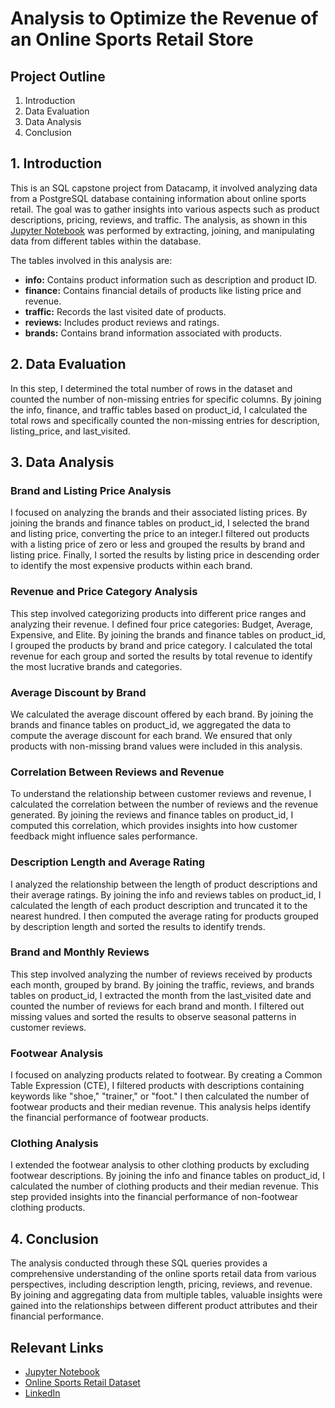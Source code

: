 # Analysis to Optimize the Revenue of an Online Sports Retail Store

## Project Outline 

1. Introduction
2. Data Evaluation
3. Data Analysis
4. Conclusion

## 1. Introduction
This is an SQL capstone project from Datacamp, it involved analyzing data from a PostgreSQL database containing information about online sports retail. The goal was to gather insights into various aspects such as product descriptions, pricing, reviews, and traffic. The analysis, as shown in this [Jupyter Notebook](https://github.com/OluwanifemiAjayi/Optimizing_online_sports_retail_revenue/blob/main/notebook.ipynb) was performed by extracting, joining, and manipulating data from different tables within the database.

The tables involved in this analysis are:

- **info:** Contains product information such as description and product ID.
- **finance:** Contains financial details of products like listing price and revenue.
- **traffic:** Records the last visited date of products.
- **reviews:** Includes product reviews and ratings.
- **brands:** Contains brand information associated with products.

## 2. Data Evaluation
In this step, I determined the total number of rows in the dataset and counted the number of non-missing entries for specific columns. By joining the info, finance, and traffic tables based on product_id, I calculated the total rows and specifically counted the non-missing entries for description, listing_price, and last_visited.

## 3. Data Analysis
### Brand and Listing Price Analysis
I focused on analyzing the brands and their associated listing prices. By joining the brands and finance tables on product_id, I selected the brand and listing price, converting the price to an integer.I filtered out products with a listing price of zero or less and grouped the results by brand and listing price. Finally, I sorted the results by listing price in descending order to identify the most expensive products within each brand.

### Revenue and Price Category Analysis
This step involved categorizing products into different price ranges and analyzing their revenue. I defined four price categories: Budget, Average, Expensive, and Elite. By joining the brands and finance tables on product_id, I grouped the products by brand and price category. I calculated the total revenue for each group and sorted the results by total revenue to identify the most lucrative brands and categories.

### Average Discount by Brand
We calculated the average discount offered by each brand. By joining the brands and finance tables on product_id, we aggregated the data to compute the average discount for each brand. We ensured that only products with non-missing brand values were included in this analysis.

### Correlation Between Reviews and Revenue
To understand the relationship between customer reviews and revenue, I calculated the correlation between the number of reviews and the revenue generated. By joining the reviews and finance tables on product_id, I computed this correlation, which provides insights into how customer feedback might influence sales performance.

### Description Length and Average Rating
I analyzed the relationship between the length of product descriptions and their average ratings. By joining the info and reviews tables on product_id, I calculated the length of each product description and truncated it to the nearest hundred. I then computed the average rating for products grouped by description length and sorted the results to identify trends.

### Brand and Monthly Reviews
This step involved analyzing the number of reviews received by products each month, grouped by brand. By joining the traffic, reviews, and brands tables on product_id, I extracted the month from the last_visited date and counted the number of reviews for each brand and month. I filtered out missing values and sorted the results to observe seasonal patterns in customer reviews.

### Footwear Analysis
I focused on analyzing products related to footwear. By creating a Common Table Expression (CTE), I filtered products with descriptions containing keywords like "shoe," "trainer," or "foot." I then calculated the number of footwear products and their median revenue. This analysis helps identify the financial performance of footwear products.

### Clothing Analysis
I extended the footwear analysis to other clothing products by excluding footwear descriptions. By joining the info and finance tables on product_id, I calculated the number of clothing products and their median revenue. This step provided insights into the financial performance of non-footwear clothing products.

## 4. Conclusion
The analysis conducted through these SQL queries provides a comprehensive understanding of the online sports retail data from various perspectives, including description length, pricing, reviews, and revenue. By joining and aggregating data from multiple tables, valuable insights were gained into the relationships between different product attributes and their financial performance. 

## Relevant Links
- [Jupyter Notebook](https://github.com/OluwanifemiAjayi/Optimizing_online_sports_retail_revenue/blob/main/notebook.ipynb)
- [Online Sports Retail Dataset](https://github.com/OluwanifemiAjayi/Optimizing_online_sports_retail_revenue/tree/main/datasets)
- [LinkedIn](https://www.linkedin.com/in/oluwanifemiii)

